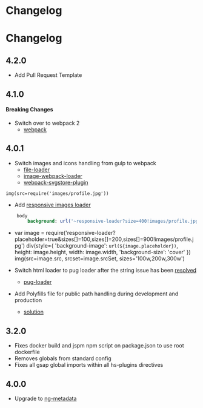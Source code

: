 # Changelog

# Changelog
## 4.2.0
- Add Pull Request Template


## 4.1.0
#### Breaking Changes
- Switch over to webpack 2
	- [webpack](https://webpack.js.org/)

## 4.0.1

- Switch images and icons handling from gulp to webpack
	- [file-loader](https://github.com/webpack/file-loader)
	- [image-webpack-loader](https://github.com/tcoopman/image-webpack-loader)
	- [webpack-svgstore-plugin](https://github.com/mrsum/webpack-svgstore-plugin)

```jade
img(src=require('images/profile.jpg'))
```

- Add [responsive images loader](https://github.com/herrstucki/responsive-loader)

```sass
	body
		background: url('~responsive-loader?size=400!images/profile.jpg')
```

- var image = require('responsive-loader?placeholder=true&sizes[]=100,sizes[]=200,sizes[]=900!images/profile.jpg')
div(style={
  'background-image': `url(${image.placeholder})`,
  height: image.height,
  width: image.width,
  'background-size': 'cover'
})
  img(src=image.src, srcset=image.srcSet, sizes='100w,200w,300w')

- Switch html loader to pug loader after the string issue has been [resolved](https://github.com/pugjs/pug-loader/issues/15)
	- [pug-loader](https://github.com/pugjs/pug-loader)

- Add Polyfills file for public path handling during development and production
	- [solution](https://github.com/webpack/style-loader/pull/96#issuecomment-228370602)


## 3.2.0

- Fixes docker build and jspm npm script on package.json to use root dockerfile
- Removes globals from standard config
- Fixes all gsap global imports within all hs-plugins directives

## 4.0.0

- Upgrade to [ng-metadata](https://github.com/ngParty/ng-metadata)
